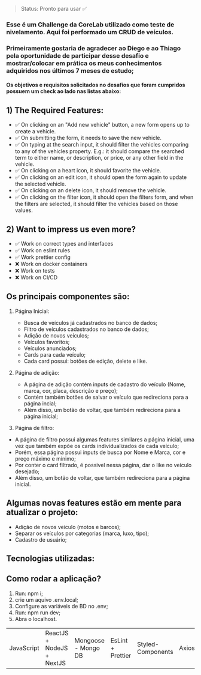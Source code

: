 > Status: Pronto para usar ✅

### Esse é um Challenge da CoreLab utilizado como teste de nivelamento. Aqui foi performado um CRUD de veículos.
### Primeiramente gostaria de agradecer ao Diego e ao Thiago pela oportunidade de participar desse desafio e mostrar/colocar em prática os meus conhecimentos adquiridos nos últimos 7 meses de estudo;


#### Os objetivos e requisitos solicitados no desafios que foram cumpridos possuem um check ao lado nas listas abaixo: 

## 1) The Required Features: 

- ✅ On clicking on an "Add new vehicle" button, a new form opens up to create a vehicle.
- ✅ On submitting the form, it needs to save the new vehicle.
- ✅ On typing at the search input, it should filter the vehicles comparing to any of the vehicles property. E.g.: it should compare the searched term to either name, or description, or price, or any other field in the vehicle.
- ✅ On clicking on a heart icon, it should favorite the vehicle.
- ✅ On clicking on an edit icon, it should open the form again to update the selected vehicle.
- ✅ On clicking on an delete icon, it should remove the vehicle.
- ✅ On clicking on the filter icon, it should open the filters form, and when the filters are selected, it should filter the vehicles based on those values.

## 2) Want to impress us even more?

- ✅ Work on correct types and interfaces
- ✅ Work on eslint rules
- ✅ Work prettier config
- ❌ Work on docker containers
- ❌ Work on tests
- ❌ Work on CI/CD

## Os principais componentes são:

1) Página Inicial: 
   - Busca de veículos já cadastrados no banco de dados; 
   - Filtro de veículos cadastrados no banco de dados; 
   - Adição de novos veículos;
   - Veículos favoritos;
   - Veículos anunciados; 
   - Cards para cada veículo;
   - Cada card possui: botões de edição, delete e like. 
   
   
2) Página de adição: 

   - A página de adição contém inputs de cadastro do veículo (Nome, marca, cor, placa, descrição e preço);
   - Contém também botões de salvar o veículo que redireciona para a página incial;
   - Além disso, um botão de voltar, que também redireciona para a página inicial; 


 3) Página de filtro: 
 
   - A página de filtro possui algumas features similares a página inicial, uma vez que também expõe os cards individualizados de cada veículo;
   - Porém, essa página possui inputs de busca por Nome e Marca, cor e preço máximo e mínimo;
   - Por conter o card filtrado, é possivel nessa página, dar o like no veículo desejado;
   - Além disso, um botão de voltar, que também redireciona para a página inicial.
  

## Algumas novas features estão em mente para atualizar o projeto:

- Adição de novos veículo (motos e barcos);
- Separar os veículos por categorias (marca, luxo, tipo);
- Cadastro de usuário;

## Tecnologias utilizadas:

<table>
  <tr>
    <td>JavaScript</td>
    <td>ReactJS + NodeJS + NextJS</td>
    <td>Mongoose - Mongo DB</td>
    <td>EsLint + Prettier</td>
    <td>Styled-Components</td>
    <td>Axios</td>
  </tr>

## Como rodar a aplicação?

1) Run: npm i;
2) crie um aquivo .env.local;
3) Configure as variáveis de BD no .env;
4) Run: npm run dev;
6) Abra o localhost.
